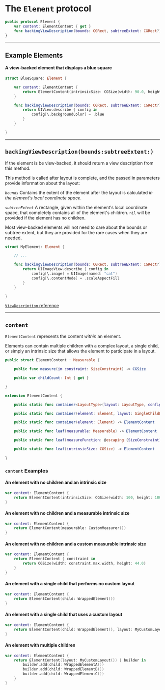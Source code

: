 # The `Element` protocol

```swift
public protocol Element {
    var content: ElementContent { get }
    func backingViewDescription(bounds: CGRect, subtreeExtent: CGRect?) -> ViewDescription?
}
```

---

## Example Elements

#### A view-backed element that displays a blue square
```swift
struct BlueSquare: Element {

    var content: ElementContent {
        return ElementContent(intrinsicSize: CGSize(width: 90.0, height: 90.0))
    }

    func backingViewDescription(bounds: CGRect, subtreeExtent: CGRect?) -> ViewDescription? {
        return UIView.describe { config in
            config[\.backgroundColor] = .blue
        }
    }

}

```

---

## `backingViewDescription(bounds:subtreeExtent:)`

If the element is be view-backed, it should return a view description from this method.

This method is called after layout is complete, and the passed in parameters provide information about the layout:

*`bounds`*
Contains the extent of the element after the layout is calculated *in the element's local coordinate space*.

*`subtreeExtent`*
A rectangle, given within the element's local coordinate space, that completely contains all of the element's children. `nil` will be provided if the element has no children.

Most view-backed elements will not need to care about the bounds or subtree extent, but they are provided for the rare cases when they are needed.

```swift
struct MyElement: Element {

    // ...

    func backingViewDescription(bounds: CGRect, subtreeExtent: CGRect?) -> ViewDescription? {
        return UIImageView.describe { config in
            config[\.image] = UIImage(named: "cat")
            config[\.contentMode] = .scaleAspectFill
        }
    }

}
```

[`ViewDescription` reference](ViewDescription.md)

---

## `content`

`ElementContent` represents the content *within* an element.

Elements can contain multiple children with a complex layout, a single child, or simply an intrinsic size that allows the element to participate in a layout.

```swift
public struct ElementContent : Measurable {

    public func measure(in constraint: SizeConstraint) -> CGSize

    public var childCount: Int { get }

}

extension ElementContent {

    public static func container<LayoutType>(layout: LayoutType, configure: (inout Builder<LayoutType>) -> Void = { _ in }) -> ElementContent where LayoutType : Layout

    public static func container(element: Element, layout: SingleChildLayout) -> ElementContent

    public static func container(element: Element) -> ElementContent

    public static func leaf(measurable: Measurable) -> ElementContent

    public static func leaf(measureFunction: @escaping (SizeConstraint) -> CGSize) -> ElementContent

    public static func leaf(intrinsicSize: CGSize) -> ElementContent
    
}
```

### `content` Examples

#### An element with no children and an intrinsic size

```swift
var content: ElementContent {
    return ElementContent(intrinsicSize: CGSize(width: 100, height: 100))
}
```

#### An element with no children and a measurable intrinsic size

```swift
var content: ElementContent {
    return ElementContent(measurable: CustomMeasurer())
}
```

#### An element with no children and a custom measurable intrinsic size

```swift
var content: ElementContent {
    return ElementContent { constraint in
        return CGSize(width: constraint.max.width, height: 44.0)
    }
}
```

#### An element with a single child that performs no custom layout

```swift
var content: ElementContent {
    return ElementContent(child: WrappedElement())
}
```

#### An element with a single child that uses a custom layout

```swift
var content: ElementContent {
    return ElementContent(child: WrappedElement(), layout: MyCustomLayout())
}
```

#### An element with multiple children

```swift
var content: ElementContent {
    return ElementContent(layout: MyCustomLayout()) { builder in
        builder.add(child: WrappedElementA())
        builder.add(child: WrappedElementB())
        builder.add(child: WrappedElementC())
    }
}
